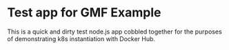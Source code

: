 # Test app for GMF Example

This is a quick and dirty test node.js app cobbled together for the purposes of demonstrating k8s instantiation with Docker Hub.
